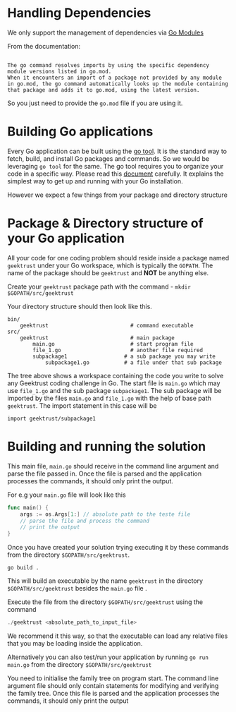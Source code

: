 # Handling Dependencies

We only support the management of dependencies via [Go Modules](https://blog.golang.org/using-go-modules)

From the documentation:

```

The go command resolves imports by using the specific dependency module versions listed in go.mod. 
When it encounters an import of a package not provided by any module in go.mod, the go command automatically looks up the module containing that package and adds it to go.mod, using the latest version.

```

So you just need to provide the `go.mod` file if you are using it.

# Building Go applications

Every Go application can be built using the [go tool](https://golang.org/cmd/go/). It is the standard way to fetch, build, and install Go packages and commands. So we would be leveraging `go tool` for the same. The go tool requires you to organize your code in a specific way. Please read this [document](https://golang.org/doc/code.html) carefully. It explains the simplest way to get up and running with your Go installation.

However we expect a few things from your package and directory structure

# Package & Directory structure of your Go application

All your code for one coding problem should reside inside a package named `geektrust` under your Go workspace, which is typically the `GOPATH`. The name of the package should be `geektrust` and **NOT** be anything else.

Create your `geektrust` package path with the command - `mkdir $GOPATH/src/geektrust` 

Your directory structure should then look like this.

```
bin/
    geektrust                          # command executable
src/
    geektrust                          # main package
        main.go                        # start program file
        file_1.go                      # another file required
        subpackage1                  # a sub package you may write
            subpackage1.go           # a file under that sub package
```

The tree above shows a workspace containing the code you write to solve any Geektrust coding challenge in Go. The start file is `main.go` which may use `file_1.go` and the sub package `subpackage1`. The sub package will be imported by the files `main.go` and `file_1.go` with the help of base path `geektrust`. The import statement in this case will be

```	
import geektrust/subpackage1
```

# Building and running the solution

This main file, `main.go` should receive in the command line argument and parse the file passed in. Once the file is parsed and the application processes the commands, it should only print the output.

For e.g your `main.go` file will look like this

```go
func main() {
	args := os.Args[1:] // absolute path to the teste file 
	// parse the file and process the command
	// print the output
}

```

Once you have created your solution trying executing it by these commands from the directory `$GOPATH/src/geektrust`.

```
go build .
```

This will build an executable by the name `geektrust` in the directory `$GOPATH/src/geektrust` besides the `main.go` file . 

Execute the file from the directory `$GOPATH/src/geektrust` using the command 
```go
./geektrust <absolute_path_to_input_file>
```

We recommend it this way, so that the executable can load any relative files that you may be loading inside the application. 

Alternatively you can also test/run your application by running `go run main.go` from the directory `$GOPATH/src/geektrust`

You need to initialise the family tree on program start. The command line argument file should only contain statements for modifying and verifying the family tree. Once this file is parsed and the application processes the commands, it should only print the output
